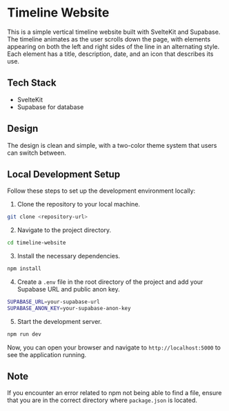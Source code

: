 # Timeline Website

This is a simple vertical timeline website built with SvelteKit and Supabase. The timeline animates as the user scrolls down the page, with elements appearing on both the left and right sides of the line in an alternating style. Each element has a title, description, date, and an icon that describes its use.

## Tech Stack

- SvelteKit
- Supabase for database

## Design

The design is clean and simple, with a two-color theme system that users can switch between.

## Local Development Setup

Follow these steps to set up the development environment locally:

1. Clone the repository to your local machine.

```bash
git clone <repository-url>
```

2. Navigate to the project directory.

```bash
cd timeline-website
```

3. Install the necessary dependencies.

```bash
npm install
```

4. Create a `.env` file in the root directory of the project and add your Supabase URL and public anon key.

```bash
SUPABASE_URL=your-supabase-url
SUPABASE_ANON_KEY=your-supabase-anon-key
```

5. Start the development server.

```bash
npm run dev
```

Now, you can open your browser and navigate to `http://localhost:5000` to see the application running.

## Note

If you encounter an error related to npm not being able to find a file, ensure that you are in the correct directory where `package.json` is located.